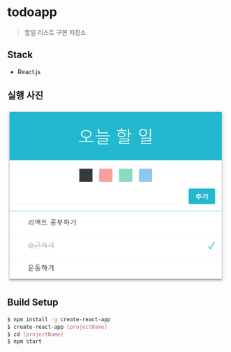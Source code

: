 # todoapp

> 할일 리스트 구현 저장소

## Stack
- React.js

## 실행 사진
<img src="./image/todo.PNG" alt="" style="width: 500px;"/>

## Build Setup
```bash
$ npm install -g create-react-app
$ create-react-app [projectName]
$ cd [projectName]
$ npm start
```